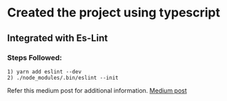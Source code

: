 # Created the project using typescript

## Integrated with Es-Lint

### Steps Followed:
    1) yarn add eslint --dev
    2) ./node_modules/.bin/eslint --init

Refer this medium post for additional information. [Medium post](https://medium.com/dailyjs/adding-eslint-to-your-project-7bd4feca35a8)